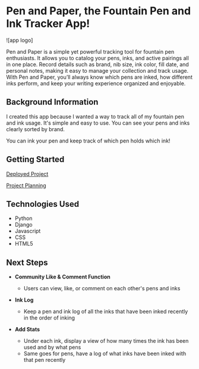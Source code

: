 # Pen and Paper, the Fountain Pen and Ink Tracker App!

![app logo]

Pen and Paper is a simple yet powerful tracking tool for fountain pen enthusiasts. It allows you to catalog your pens, inks, and active pairings all in one place. Record details such as brand, nib size, ink color, fill date, and personal notes, making it easy to manage your collection and track usage. With Pen and Paper, you’ll always know which pens are inked, how different inks perform, and keep your writing experience organized and enjoyable.

## Background Information

I created this app because I wanted a way to track all of my fountain pen and ink usage. It's simple and easy to use. You can see your pens and inks clearly sorted by brand.

You can ink your pen and keep track of which pen holds which ink!

## Getting Started

[Deployed Project](https://penandpaper-fa103696493a.herokuapp.com/)

[Project Planning](https://trello.com/invite/b/68c81fe1c8abfd590ec5c5b0/ATTI40a52b5991bb07cf60c03e88ea218a77C3FA397D/paper-pen)

## Technologies Used
* Python
* Django
* Javascript
* CSS
* HTML5

## Next Steps

* **Community Like & Comment Function**
  * Users can view, like, or comment on each other's pens and inks

* **Ink Log**
  * Keep a pen and ink log of all the inks that have been inked recently in the order of inking

* **Add Stats**
  * Under each ink, display a view of how many times the ink has been used and by what pens
  * Same goes for pens, have a log of what inks have been inked with that pen recently
